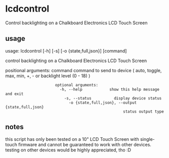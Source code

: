 # lcdcontrol
Control backlighting on a Chalkboard Electronics LCD Touch Screen

## usage

usage: lcdcontrol [-h] [-s] [-o {state,full,json}] [command]

control backlighting on a Chalkboard Electronics LCD Touch Screen

positional arguments:
  command               command to send to device ( auto, toggle, max, min, +,
                          - or backlight level (0 - 18) )
                          
                          optional arguments:
                            -h, --help            show this help message and exit
                              -s, --status          display device status
                                -o {state,full,json}, --output {state,full,json}
                                                        status output type
                                                        
## notes

this script has only been tested on a 10" LCD Touch Screen with single-touch firmware and cannot be guaranteed to work with other devices. testing on other devices would be highly appreciated, tho :D
